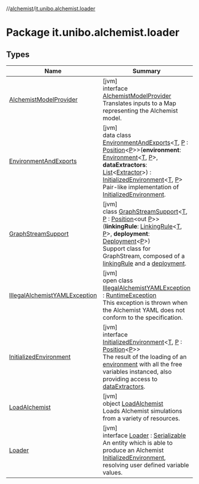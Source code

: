 //[alchemist](../../index.md)/[it.unibo.alchemist.loader](index.md)

# Package it.unibo.alchemist.loader

## Types

| Name | Summary |
|---|---|
| [AlchemistModelProvider](-alchemist-model-provider/index.md) | [jvm]<br>interface [AlchemistModelProvider](-alchemist-model-provider/index.md)<br>Translates inputs to a Map representing the Alchemist model. |
| [EnvironmentAndExports](-environment-and-exports/index.md) | [jvm]<br>data class [EnvironmentAndExports](-environment-and-exports/index.md)<[T](-environment-and-exports/index.md), [P](-environment-and-exports/index.md) : [Position](../it.unibo.alchemist.model.interfaces/-position/index.md)<[P](-environment-and-exports/index.md)>>(**environment**: [Environment](../it.unibo.alchemist.model.interfaces/-environment/index.md)<[T](-environment-and-exports/index.md), [P](-environment-and-exports/index.md)>, **dataExtractors**: [List](https://kotlinlang.org/api/latest/jvm/stdlib/kotlin.collections/-list/index.html)<[Extractor](../it.unibo.alchemist.loader.export/-extractor/index.md)>) : [InitializedEnvironment](-initialized-environment/index.md)<[T](-environment-and-exports/index.md), [P](-environment-and-exports/index.md)> <br>Pair-like implementation of [InitializedEnvironment](-initialized-environment/index.md). |
| [GraphStreamSupport](-graph-stream-support/index.md) | [jvm]<br>class [GraphStreamSupport](-graph-stream-support/index.md)<[T](-graph-stream-support/index.md), [P](-graph-stream-support/index.md) : [Position](../it.unibo.alchemist.model.interfaces/-position/index.md)<out [P](-graph-stream-support/index.md)>>(**linkingRule**: [LinkingRule](../it.unibo.alchemist.model.interfaces/-linking-rule/index.md)<[T](-graph-stream-support/index.md), [P](-graph-stream-support/index.md)>, **deployment**: [Deployment](../it.unibo.alchemist.loader.deployments/-deployment/index.md)<[P](-graph-stream-support/index.md)>)<br>Support class for GraphStream, composed of a [linkingRule](-graph-stream-support/linking-rule.md) and a [deployment](-graph-stream-support/deployment.md). |
| [IllegalAlchemistYAMLException](-illegal-alchemist-y-a-m-l-exception/index.md) | [jvm]<br>open class [IllegalAlchemistYAMLException](-illegal-alchemist-y-a-m-l-exception/index.md) : [RuntimeException](https://docs.oracle.com/javase/8/docs/api/java/lang/RuntimeException.html)<br>This exception is thrown when the Alchemist YAML does not conform to the specification. |
| [InitializedEnvironment](-initialized-environment/index.md) | [jvm]<br>interface [InitializedEnvironment](-initialized-environment/index.md)<[T](-initialized-environment/index.md), [P](-initialized-environment/index.md) : [Position](../it.unibo.alchemist.model.interfaces/-position/index.md)<[P](-initialized-environment/index.md)>><br>The result of the loading of an [environment](-initialized-environment/environment.md) with all the free variables instanced, also providing access to [dataExtractors](-initialized-environment/data-extractors.md). |
| [LoadAlchemist](-load-alchemist/index.md) | [jvm]<br>object [LoadAlchemist](-load-alchemist/index.md)<br>Loads Alchemist simulations from a variety of resources. |
| [Loader](-loader/index.md) | [jvm]<br>interface [Loader](-loader/index.md) : [Serializable](https://docs.oracle.com/javase/8/docs/api/java/io/Serializable.html)<br>An entity which is able to produce an Alchemist [InitializedEnvironment](-initialized-environment/index.md), resolving user defined variable values. |
